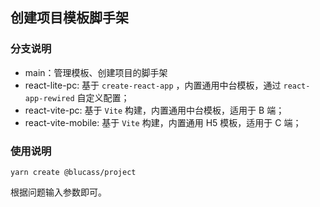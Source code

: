 ## 创建项目模板脚手架

### 分支说明

- main：管理模板、创建项目的脚手架
- react-lite-pc: 基于 `create-react-app` ，内置通用中台模板，通过 `react-app-rewired` 自定义配置；
- react-vite-pc: 基于 `Vite` 构建，内置通用中台模板，适用于 B 端；
- react-vite-mobile: 基于 `Vite` 构建，内置通用 H5 模板，适用于 C 端；

### 使用说明

```
yarn create @blucass/project
```

根据问题输入参数即可。
